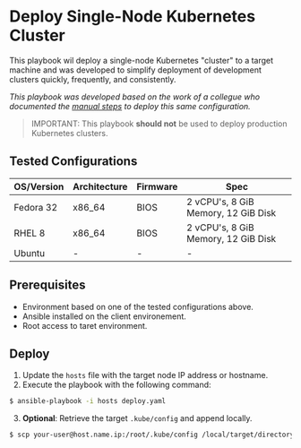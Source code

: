 # Deploy Single-Node Kubernetes Cluster

This playbook wil deploy a single-node Kubernetes "cluster" to a target machine and was developed to simplify deployment of development clusters quickly, frequently, and consistently.

*This playbook was developed based on the work of a collegue who documented the [manual steps](https://www.zews.org/kubernetes-1-18-on-fedora-32-with-kubeadm/) to deploy this same configuration.*

> IMPORTANT: This playbook **should not** be used to deploy production Kubernetes clusters.

## Tested Configurations
| OS/Version | Architecture | Firmware | Spec
|------------|--------------|----------| ------------------------------------|
| Fedora 32  | x86_64       | BIOS     | 2 vCPU's, 8 GiB Memory, 12 GiB Disk |
| RHEL 8     | x86_64       | BIOS     | 2 vCPU's, 8 GiB Memory, 12 GiB Disk |
| Ubuntu | - | - | - |

## Prerequisites
 * Environment based on one of the tested configurations above.
 * Ansible installed on the client environement.
 * Root access to taret environment.

## Deploy

 1. Update the `hosts` file with the target node IP address or hostname.
 2. Execute the playbook with the following command: 
 ```bash
$ ansible-playbook -i hosts deploy.yaml
```
 3. **Optional**: Retrieve the target `.kube/config` and append locally. 
 ```bash
 $ scp your-user@host.name.ip:/root/.kube/config /local/target/directory
 ```